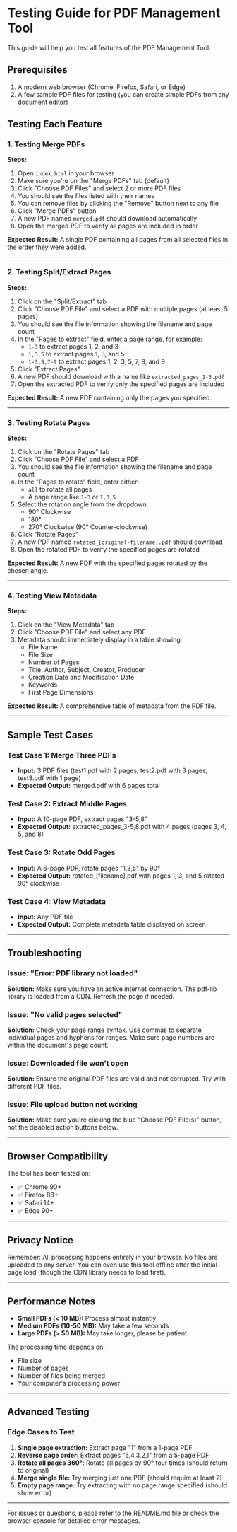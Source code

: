 # Testing Guide for PDF Management Tool

This guide will help you test all features of the PDF Management Tool.

## Prerequisites

1. A modern web browser (Chrome, Firefox, Safari, or Edge)
2. A few sample PDF files for testing (you can create simple PDFs from any document editor)

## Testing Each Feature

### 1. Testing Merge PDFs

**Steps:**
1. Open `index.html` in your browser
2. Make sure you're on the "Merge PDFs" tab (default)
3. Click "Choose PDF Files" and select 2 or more PDF files
4. You should see the files listed with their names
5. You can remove files by clicking the "Remove" button next to any file
6. Click "Merge PDFs" button
7. A new PDF named `merged.pdf` should download automatically
8. Open the merged PDF to verify all pages are included in order

**Expected Result:** A single PDF containing all pages from all selected files in the order they were added.

---

### 2. Testing Split/Extract Pages

**Steps:**
1. Click on the "Split/Extract" tab
2. Click "Choose PDF File" and select a PDF with multiple pages (at least 5 pages)
3. You should see the file information showing the filename and page count
4. In the "Pages to extract" field, enter a page range, for example:
   - `1-3` to extract pages 1, 2, and 3
   - `1,3,5` to extract pages 1, 3, and 5
   - `1-3,5,7-9` to extract pages 1, 2, 3, 5, 7, 8, and 9
5. Click "Extract Pages"
6. A new PDF should download with a name like `extracted_pages_1-3.pdf`
7. Open the extracted PDF to verify only the specified pages are included

**Expected Result:** A new PDF containing only the pages you specified.

---

### 3. Testing Rotate Pages

**Steps:**
1. Click on the "Rotate Pages" tab
2. Click "Choose PDF File" and select a PDF
3. You should see the file information showing the filename and page count
4. In the "Pages to rotate" field, enter either:
   - `all` to rotate all pages
   - A page range like `1-3` or `1,3,5`
5. Select the rotation angle from the dropdown:
   - 90° Clockwise
   - 180°
   - 270° Clockwise (90° Counter-clockwise)
6. Click "Rotate Pages"
7. A new PDF named `rotated_[original-filename].pdf` should download
8. Open the rotated PDF to verify the specified pages are rotated

**Expected Result:** A new PDF with the specified pages rotated by the chosen angle.

---

### 4. Testing View Metadata

**Steps:**
1. Click on the "View Metadata" tab
2. Click "Choose PDF File" and select any PDF
3. Metadata should immediately display in a table showing:
   - File Name
   - File Size
   - Number of Pages
   - Title, Author, Subject, Creator, Producer
   - Creation Date and Modification Date
   - Keywords
   - First Page Dimensions

**Expected Result:** A comprehensive table of metadata from the PDF file.

---

## Sample Test Cases

### Test Case 1: Merge Three PDFs
- **Input:** 3 PDF files (test1.pdf with 2 pages, test2.pdf with 3 pages, test3.pdf with 1 page)
- **Expected Output:** merged.pdf with 6 pages total

### Test Case 2: Extract Middle Pages
- **Input:** A 10-page PDF, extract pages "3-5,8"
- **Expected Output:** extracted_pages_3-5,8.pdf with 4 pages (pages 3, 4, 5, and 8)

### Test Case 3: Rotate Odd Pages
- **Input:** A 6-page PDF, rotate pages "1,3,5" by 90°
- **Expected Output:** rotated_[filename].pdf with pages 1, 3, and 5 rotated 90° clockwise

### Test Case 4: View Metadata
- **Input:** Any PDF file
- **Expected Output:** Complete metadata table displayed on screen

---

## Troubleshooting

### Issue: "Error: PDF library not loaded"
**Solution:** Make sure you have an active internet connection. The pdf-lib library is loaded from a CDN. Refresh the page if needed.

### Issue: "No valid pages selected"
**Solution:** Check your page range syntax. Use commas to separate individual pages and hyphens for ranges. Make sure page numbers are within the document's page count.

### Issue: Downloaded file won't open
**Solution:** Ensure the original PDF files are valid and not corrupted. Try with different PDF files.

### Issue: File upload button not working
**Solution:** Make sure you're clicking the blue "Choose PDF File(s)" button, not the disabled action buttons below.

---

## Browser Compatibility

The tool has been tested on:
- ✅ Chrome 90+
- ✅ Firefox 88+
- ✅ Safari 14+
- ✅ Edge 90+

---

## Privacy Notice

Remember: All processing happens entirely in your browser. No files are uploaded to any server. You can even use this tool offline after the initial page load (though the CDN library needs to load first).

---

## Performance Notes

- **Small PDFs (< 10 MB):** Process almost instantly
- **Medium PDFs (10-50 MB):** May take a few seconds
- **Large PDFs (> 50 MB):** May take longer, please be patient

The processing time depends on:
- File size
- Number of pages
- Number of files being merged
- Your computer's processing power

---

## Advanced Testing

### Edge Cases to Test

1. **Single page extraction:** Extract page "1" from a 1-page PDF
2. **Reverse page order:** Extract pages "5,4,3,2,1" from a 5-page PDF
3. **Rotate all pages 360°:** Rotate all pages by 90° four times (should return to original)
4. **Merge single file:** Try merging just one PDF (should require at least 2)
5. **Empty page range:** Try extracting with no page range specified (should show error)

---

For issues or questions, please refer to the README.md file or check the browser console for detailed error messages.
